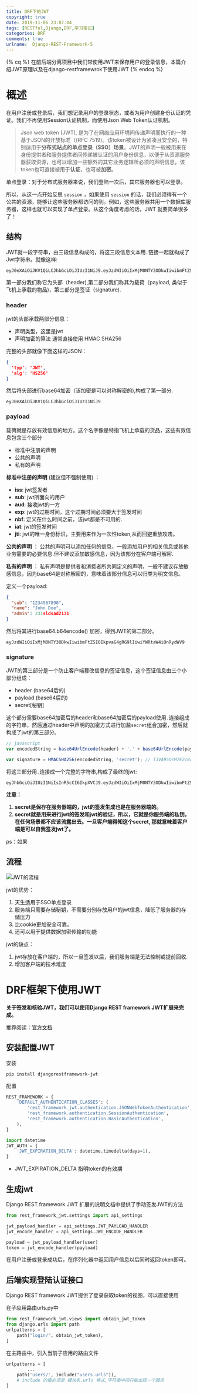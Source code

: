 ```yaml
---
title: DRF下的JWT
copyright: true
date: 2019-11-06 23:07:04
tags: [RESTful,Django,DRF,学习笔记]
categories: DRF
comments: true
urlname:  Django-REST-Framework-5
---
```




{% cq %} 在前后端分离项目中我们常使用JWT来保存用户的登录信息，本篇介绍JWT原理以及在django-restframewrok下使用JWT {% endcq %}


<!--more-->



# 概述

在用户注册或登录后，我们想记录用户的登录状态，或者为用户创建身份认证的凭证。我们不再使用Session认证机制，而使用Json Web Token认证机制。

> Json web token (JWT), 是为了在网络应用环境间传递声明而执行的一种基于JSON的开放标准（(RFC 7519)。该token被设计为紧凑且安全的，特别适用于**分布式站点的单点登录（SSO）场景**。JWT的声明一般被用来在身份提供者和服务提供者间传递被认证的用户身份信息，以便于从资源服务器获取资源，也可以增加一些额外的其它业务逻辑所必须的声明信息，该token也可直接被用于**认证**，也可被**加密**。

单点登录：对于分布式服务器来说，我们登陆一次后，其它服务器也可以登录。

所以，从这一点开始反思 `session` ，如果使用 `session` 的话，我们必须得有一个公共的资源，能够让这些服务器都访问的到。例如，这些服务器共用一个数据库服务器，这样也就可以实现了单点登录。从这个角度考虑的话，JWT 就要简单很多了！



## 结构

JWT就一段字符串，由三段信息构成的，将这三段信息文本用`.`链接一起就构成了Jwt字符串。就像这样:

```
eyJ0eXAiOiJKV1QiLCJhbGciOiJIUzI1NiJ9.eyJzdWIiOiIxMjM0NTY3ODkwIiwibmFtZSI6IkpvaG4gRG9lIiwiYWRtaW4iOnRydWV9.TJVA95OrM7E2cBab30RMHrHDcEfxjoYZgeFONFh7HgQ
```

第一部分我们称它为头部（header),第二部分我们称其为载荷（payload, 类似于飞机上承载的物品)，第三部分是签证（signature).



### header

jwt的头部承载两部分信息：

- 声明类型，这里是jwt
- 声明加密的算法 通常直接使用 HMAC SHA256

完整的头部就像下面这样的JSON：

```json
{
  'typ': 'JWT',
  'alg': 'HS256'
}
```

然后将头部进行base64加密（该加密是可以对称解密的),构成了第一部分.

```
eyJ0eXAiOiJKV1QiLCJhbGciOiJIUzI1NiJ9
```



### payload

载荷就是存放有效信息的地方。这个名字像是特指飞机上承载的货品，这些有效信息包含三个部分

- 标准中注册的声明
- 公共的声明
- 私有的声明

**标准中注册的声明** (建议但不强制使用) ：

- **iss**: jwt签发者
- **sub**: jwt所面向的用户
- **aud**: 接收jwt的一方
- **exp**: jwt的过期时间，这个过期时间必须要大于签发时间
- **nbf**: 定义在什么时间之前，该jwt都是不可用的.
- **iat**: jwt的签发时间
- **jti**: jwt的唯一身份标识，主要用来作为一次性token,从而回避重放攻击。

**公共的声明** ： 公共的声明可以添加任何的信息，一般添加用户的相关信息或其他业务需要的必要信息.但不建议添加敏感信息，因为该部分在客户端可解密.

**私有的声明** ： 私有声明是提供者和消费者所共同定义的声明，一般不建议存放敏感信息，因为base64是对称解密的，意味着该部分信息可以归类为明文信息。

定义一个payload:

```json
{
  "sub": "1234567890",
  "name": "John Doe",
  "admin": 231sldsad2131
}
```

然后将其进行base64.b64encode() 加密，得到JWT的第二部分。

```
eyJzdWIiOiIxMjM0NTY3ODkwIiwibmFtZSI6IkpvaG4gRG9lIiwiYWRtaW4iOnRydWV9
```



### signature

JWT的第三部分是一个防止客户端篡改信息的签证信息，这个签证信息由三个小部分组成：

- header (base64后的)
- payload (base64后的)
- secret[秘钥]

这个部分需要base64加密后的header和base64加密后的payload使用`.`连接组成的字符串，然后通过header中声明的加密方式进行加盐`secret`组合加密，然后就构成了jwt的第三部分。

```javascript
// javascript
var encodedString = base64UrlEncode(header) + '.' + base64UrlEncode(payload);

var signature = HMACSHA256(encodedString, 'secret'); // TJVA95OrM7E2cBab30RMHrHDcEfxjoYZgeFONFh7HgQ
```

将这三部分用`.`连接成一个完整的字符串,构成了最终的jwt:

```
eyJhbGciOiJIUzI1NiIsInR5cCI6IkpXVCJ9.eyJzdWIiOiIxMjM0NTY3ODkwIiwibmFtZSI6IkpvaG4gRG9lIiwiYWRtaW4iOnRydWV9.TJVA95OrM7E2cBab30RMHrHDcEfxjoYZgeFONFh7HgQ
```

**注意：**

1. **secret是保存在服务器端的，jwt的签发生成也是在服务器端的。**
2. **secret就是用来进行jwt的签发和jwt的验证，所以，它就是你服务端的私钥，在任何场景都不应该流露出去。一旦客户端得知这个secret, 那就意味着客户端是可以自我签发jwt了。**

ps：如果



## 流程

![JWT的流程](DRF下的JWT/JWT的流程.png)



jwt的优势：

1. 天生适用于SSO单点登录
2. 服务端只需要存储秘钥，不需要分别存放用户的jwt信息，降低了服务器的存储压力
3. 比cookie更加安全可靠。
4. 还可以用于提供数据加密传输的功能

jwt的缺点：

1. jwt存放在客户端的，所以一旦签发以后，我们服务端是无法控制或提前回收.
2. 增加客户端的技术难度





# DRF框架下使用JWT

**关于签发和核验JWT，我们可以使用Django REST framework JWT扩展来完成。**

推荐阅读：[官方文档](http://jpadilla.github.io/django-rest-framework-jwt/)



## 安装配置JWT

安装

```shell
pip install djangorestframework-jwt
```

配置

```python
REST_FRAMEWORK = {
    'DEFAULT_AUTHENTICATION_CLASSES': (
        'rest_framework_jwt.authentication.JSONWebTokenAuthentication',
        'rest_framework.authentication.SessionAuthentication',
        'rest_framework.authentication.BasicAuthentication',
    ),
}

import datetime
JWT_AUTH = {
    'JWT_EXPIRATION_DELTA': datetime.timedelta(days=1),
}
```

- JWT_EXPIRATION_DELTA 指明token的有效期



## 生成jwt

Django REST framework JWT 扩展的说明文档中提供了手动签发JWT的方法

```python
from rest_framework_jwt.settings import api_settings

jwt_payload_handler = api_settings.JWT_PAYLOAD_HANDLER
jwt_encode_handler = api_settings.JWT_ENCODE_HANDLER

payload = jwt_payload_handler(user)
token = jwt_encode_handler(payload)
```



在用户注册或登录成功后，在序列化器中返回用户信息以后同时返回token即可。



## 后端实现登陆认证接口

Django REST framework JWT提供了登录获取token的视图，可以直接使用

在子应用路由urls.py中

```python
from rest_framework_jwt.views import obtain_jwt_token
from django.urls import path
urlpatterns = [
    path("login/", obtain_jwt_token),
]
```

在主路由中，引入当前子应用的路由文件

```python
urlpatterns = [
		...
    path('users/', include("users.urls")),
    # include 的值必须是 模块名.urls 格式,字符串中间只能出现一个圆点
]
```





